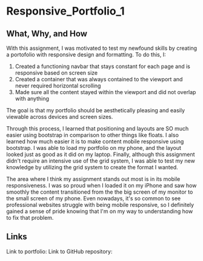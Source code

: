 # Responsive_Portfolio_1

## What, Why, and How
With this assignment, I was motivated to test my newfound skills by creating a portofolio with responsive design and formatting. To do this, I:
1. Created a functioning navbar that stays constant for each page and is responsive based on screen size
2. Created a container that was always contained to the viewport and never required horizontal scrolling
3. Made sure all the content stayed within the viewport and did not overlap with anything

The goal is that my portfolio should be aesthetically pleasing and easily viewable across devices and screen sizes. 

Through this process, I learned that positioning and layouts are SO much easier using bootstrap in comparison to other things like floats. I also learned how much easier it is to make content mobile responsive using bootstrap. I was able to load my portfolio on my phone, and the layout looked just as good as it did on my laptop. Finally, although this assignment didn't require an intensive use of the grid system, I was able to test my new knowledge by utilizing the grid system to create the format I wanted. 

The area where I think my assignment stands out most is in its mobile responsiveness. I was so proud when I loaded it on my iPhone and saw how smoothly the content transitioned from the the big screen of my monitor to the small screen of my phone. Even nowadays, it's so common to see professional websites struggle with being mobile responsive, so I definitely gained a sense of pride knowing that I'm on my way to understanding how to fix that problem. 

## Links
Link to portfolio: 
Link to GitHub repository: 